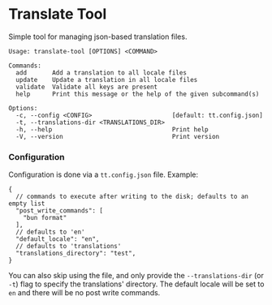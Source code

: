 # Translate Tool

Simple tool for managing json-based translation files.

```shell
Usage: translate-tool [OPTIONS] <COMMAND>

Commands:
  add       Add a translation to all locale files
  update    Update a translation in all locale files
  validate  Validate all keys are present
  help      Print this message or the help of the given subcommand(s)

Options:
  -c, --config <CONFIG>                      [default: tt.config.json]
  -t, --translations-dir <TRANSLATIONS_DIR>  
  -h, --help                                 Print help
  -V, --version                              Print version
```

### Configuration

Configuration is done via a `tt.config.json` file. Example:

```json5
{
  // commands to execute after writing to the disk; defaults to an empty list
  "post_write_commands": [
    "bun format"
  ],
  // defaults to 'en'
  "default_locale": "en",
  // defaults to 'translations'
  "translations_directory": "test",
}
```

You can also skip using the file, and only provide the `--translations-dir` (or `-t`) flag to specify the translations'
directory. The default locale will be set to `en` and there will be no post write commands.